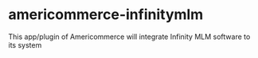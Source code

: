 # americommerce-infinitymlm
This app/plugin of Americommerce will integrate Infinity MLM software to its system

